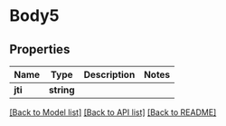 # Body5

## Properties
Name | Type | Description | Notes
------------ | ------------- | ------------- | -------------
**jti** | **string** |  | 

[[Back to Model list]](../../README.md#documentation-for-models) [[Back to API list]](../../README.md#documentation-for-api-endpoints) [[Back to README]](../../README.md)

